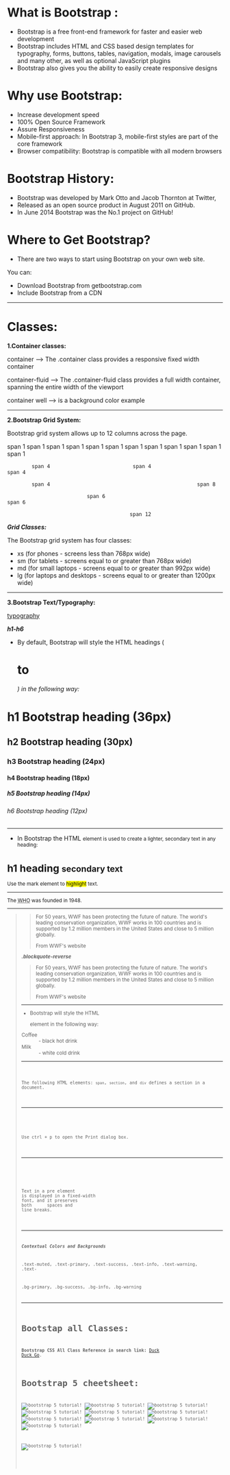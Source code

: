 # What is Bootstrap :

- Bootstrap is a free front-end framework for faster and easier web development
- Bootstrap includes HTML and CSS based design templates for typography, forms, buttons, tables, navigation, modals, image carousels and many other, as well as optional JavaScript plugins
- Bootstrap also gives you the ability to easily create responsive designs

# Why use Bootstrap:

- Increase development speed
- 100% Open Source Framework
- Assure Responsiveness
- Mobile-first approach: In Bootstrap 3, mobile-first styles are part of the core framework
- Browser compatibility: Bootstrap is compatible with all modern browsers

 # Bootstrap History:

- Bootstrap was developed by Mark Otto and Jacob Thornton at Twitter,
- Released as an open source product in August 2011 on GitHub.
- In June 2014 Bootstrap was the No.1 project on GitHub!

# Where to Get Bootstrap?

- There are two ways to start using Bootstrap on your own web site.

You can:

- Download Bootstrap from getbootstrap.com
- Include Bootstrap from a CDN

---

 # Classes:


**1.Container classes:**

container --> The .container class provides a responsive fixed width container

container-fluid  --> The .container-fluid class provides a full width container, spanning the entire width of the viewport

container well --> is a background color example

---

**2.Bootstrap Grid System:**

Bootstrap grid system allows up to 12 columns across the page.

span 1	span 1	span 1	span 1  	span 1	span 1	span 1	span 1	   span 1	span 1	span 1	span 1

            span 4	                         span 4	                                 span 4

            span 4	                                              span 8

                              span 6	                                   span 6

                                            span 12

***Grid Classes:***

The Bootstrap grid system has four classes:

- xs (for phones - screens less than 768px wide)
- sm (for tablets - screens equal to or greater than 768px wide)
- md (for small laptops - screens equal to or greater than 992px wide)
- lg (for laptops and desktops - screens equal to or greater than 1200px wide)

---

**3.Bootstrap Text/Typography:**

[typography](https://www.w3schools.com/bootstrap/bootstrap_ref_css_text.asp)


***h1-h6***
- By default, Bootstrap will style the HTML headings (<h1> to <h6>) in the following way:


<h1>h1 Bootstrap heading (36px)</h1>
<h2>h2 Bootstrap heading (30px)</h2>
<h3>h3 Bootstrap heading (24px)</h3>
<h4>h4 Bootstrap heading (18px)</h4>
<h5>h5 Bootstrap heading (14px)</h5>
<h6>h6 Bootstrap heading (12px)</h6>

---

***<small></small>***
- In Bootstrap the HTML <small> element is used to create a lighter, secondary text in any heading:

<h1>h1 heading <small>secondary text</small></h1>


***<mark></mark>***

<p>Use the mark element to <mark>highlight</mark> text.</p>

---

***<abbr></abbr>***

<p>The <abbr title="World Health Organization">WHO</abbr> was founded in 1948.</p>

---

***<blockquote>***

<blockquote>
    <p>For 50 years, WWF has been protecting the future of nature. The world's leading conservation organization, WWF works in 100 countries and is supported by 1.2 million members in the United States and close to 5 million globally.</p>
    <footer>From WWF's website</footer>
  </blockquote>

  ***.blockquote-reverse***

  <blockquote class="blockquote-reverse">
    <p>For 50 years, WWF has been protecting the future of nature. The world's leading conservation organization, WWF works in 100 countries and is supported by 1.2 million members in the United States and close to 5 million globally.</p>
    <footer>From WWF's website</footer>
  </blockquote>

  ---

 ***<dl>***

- Bootstrap will style the HTML <dl> element in the following way:

<dl>
    <dt>Coffee</dt>
    <dd>- black hot drink</dd>
    <dt>Milk</dt>
    <dd>- white cold drink</dd>
  </dl>     

  ---

  ***<code>***

  <p>The following HTML elements: <code>span</code>, <code>section</code>, and <code>div</code> defines a section in a document.</p>

  ---

  ***<kbd>***

   <p>Use <kbd>ctrl + p</kbd> to open the Print dialog box.</p>


   ---

   ***<pre>***

   <pre>
Text in a pre element
is displayed in a fixed-width
font, and it preserves
both      spaces and
line breaks.
</pre>

---

***Contextual Colors and Backgrounds***

.text-muted,
.text-primary,
.text-success,
.text-info,
.text-warning,
.text-

.bg-primary,
.bg-success,
.bg-info,
.bg-warning

---

# Bootstap all Classes:

**Bootstrap CSS All Class Reference in search link:** [Duck Duck Go](https://www.w3schools.com/bootstrap/bootstrap_ref_all_classes.asp).
 

# Bootstrap 5 cheetsheet:

![bootstrap 5 tutorial!](./cheetsheet/1.jpg "basic")
![bootstrap 5 tutorial!](./cheetsheet/2.jpg "basic")
![bootstrap 5 tutorial!](./cheetsheet/3.jpg "basic")
![bootstrap 5 tutorial!](./cheetsheet/4.jpg "basic")
![bootstrap 5 tutorial!](./cheetsheet/5.jpg "basic")
![bootstrap 5 tutorial!](./cheetsheet/6.jpg "basic")
![bootstrap 5 tutorial!](./cheetsheet/7.jpg "basic")
![bootstrap 5 tutorial!](./cheetsheet/8.jpg "basic")
![bootstrap 5 tutorial!](./cheetsheet/9.jpg "basic")
![bootstrap 5 tutorial!](./cheetsheet/10.jpg "basic")

![bootstrap 5 tutorial!](./cheetsheet/12.jpg "basic")
